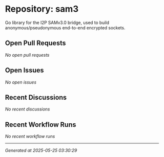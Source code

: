 # Repository: sam3

Go library for the I2P SAMv3.0 bridge, used to build anonymous/pseudonymous end-to-end encrypted sockets.

## Open Pull Requests


*No open pull requests*


## Open Issues


*No open issues*


## Recent Discussions


*No recent discussions*


## Recent Workflow Runs


*No recent workflow runs*


---
*Generated at 2025-05-25 03:30:29*
